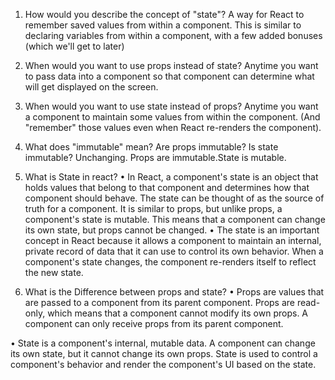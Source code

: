 1. How would you describe the concept of "state"?
   A way for React to remember saved values from within a component.
   This is similar to declaring variables from within a component,
   with a few added bonuses (which we'll get to later)

2. When would you want to use props instead of state?
   Anytime you want to pass data into a component so that
   component can determine what will get displayed on the
   screen.

3. When would you want to use state instead of props?
   Anytime you want a component to maintain some values from
   within the component. (And "remember" those values even
   when React re-renders the component).

4. What does "immutable" mean? Are props immutable? Is state immutable?
   Unchanging. Props are immutable.State is mutable.

5. What is State in react?
   • In React, a component's state is an object that holds values that belong to that component and determines how that component should behave. The state can be thought of as the source of truth for a component. It is similar to props, but unlike props, a component's state is mutable. This means that a component can change its own state, but props cannot be changed.
   • The state is an important concept in React because it allows a component to maintain an internal, private record of data that it can use to control its own behavior. When a component's state changes, the component re-renders itself to reflect the new state.

6. What is the Difference between props and state?
   • Props are values that are passed to a component from its parent component. Props are read-only, which means that a component cannot modify its own props. A component can only receive props from its parent component.

• State is a component's internal, mutable data. A component can change its own state, but it cannot change its own props. State is used to control a component's behavior and render the component's UI based on the state.
